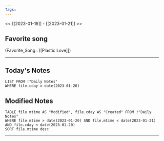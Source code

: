 ```yaml
---
Tags:
---
```

<< [[2023-01-19]] - [[2023-01-21]] >>
## Favorite song
(Favorite_Song:: [[Plastic Love]])
___
## Today's Notes
```dataview
LIST FROM !"Daily Notes"
WHERE file.cday = date(2023-01-20)
```
## Modified Notes
```dataview
TABLE file.mtime AS "Modified", file.cday AS "Created" FROM !"Daily Notes" 
WHERE file.mtime > date(2023-01-20) AND file.mtime < date(2023-01-21) AND file.cday < date(2023-01-20)
SORT file.mtime desc
```
___
